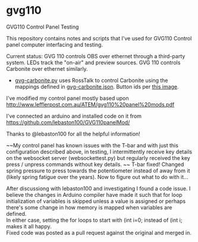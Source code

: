 # gvg110
GVG110 Control Panel Testing

This repository contains notes and scripts that I've used for GVG110 Control panel computer interfacing and testing.


Current status:  GVG 110 controls OBS over ethernet through a third-party system.  LEDs track the "on-air" and preview sources.  GVG 110 controls Carbonite over ethernet similarly.  
* [gvg-carbonite.py](gvg-carbonite.py) uses RossTalk to control Carbonite using the mappings defined in [gvg-carbonite.json](gvg-carbonite.json).  Button ids per [this image](/tonsofpcs/GVG110panelMod/blob/master/Pictures/button_address.png).


I've modified my control panel mostly based upon <http://www.lefflerpost.com.au/ATEM/gvg110%20panel%20mods.pdf>

I've connected an arduino and installed code on it from <https://github.com/lebaston100/GVG110panelMod/>

Thanks to @lebaston100 for all the helpful information!

~~My control panel has known issues with the T-bar and with just this configuration described above, in testing, I intermittently receive key details on the websocket server (websockettest.py) but regularly received the key press / unpress commands without key details.  ~~
T-bar fixed!  Changed spring pressure to press towards the potentiometer instead of away from it (likely spring fatigue over the years).  Now to figure out what to do with it...


After discussiong with lebaston100 and investigating I found a code issue.  I believe the changes in Arduino compiler have made it such that for loop initialization of variables is skipped unless a value is assigned or perhaps there's some change in how memory is mapped when variables are defined.  
In either case, setting the for loops to start with (int i=0; instead of (int i; makes it all happy.  
Fixed code was posted as a pull request against the original and merged in.  

